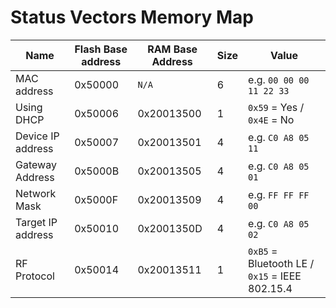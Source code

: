 # Status Vectors Memory Map
| Name | Flash Base address | RAM Base Address | Size | Value |
| ---- | ------------------ | ---------------- | ---- | ----- |
| MAC address        | 0x50000 | `N/A`      | 6  | e.g. `00 00 00 11 22 33` |
| Using DHCP         | 0x50006 | 0x20013500 | 1  | `0x59` = Yes / `0x4E` = No |
| Device IP address  | 0x50007 | 0x20013501 | 4  | e.g. `C0 A8 05 11` |
| Gateway Address    | 0x5000B | 0x20013505 | 4  | e.g. `C0 A8 05 01` |
| Network Mask       | 0x5000F | 0x20013509 | 4  | e.g. `FF FF FF 00` |
| Target IP address  | 0x50010 | 0x2001350D | 4  | e.g. `C0 A8 05 02` |
| RF Protocol        | 0x50014 | 0x20013511 | 1  | `0xB5` = Bluetooth LE / `0x15` = IEEE 802.15.4 | 